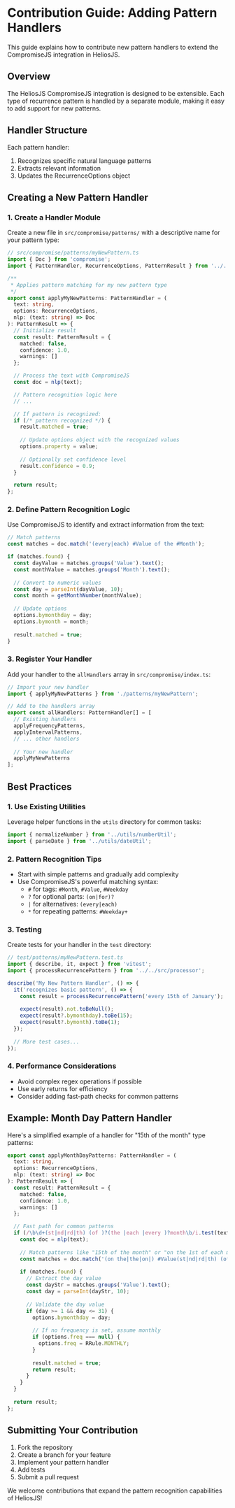 # Contribution Guide: Adding Pattern Handlers

This guide explains how to contribute new pattern handlers to extend the CompromiseJS integration in HeliosJS.

## Overview

The HeliosJS CompromiseJS integration is designed to be extensible. Each type of recurrence pattern is handled by a separate module, making it easy to add support for new patterns.

## Handler Structure

Each pattern handler:
1. Recognizes specific natural language patterns
2. Extracts relevant information
3. Updates the RecurrenceOptions object

## Creating a New Pattern Handler

### 1. Create a Handler Module

Create a new file in `src/compromise/patterns/` with a descriptive name for your pattern type:

```typescript
// src/compromise/patterns/myNewPattern.ts
import { Doc } from 'compromise';
import { PatternHandler, RecurrenceOptions, PatternResult } from '../../types';

/**
 * Applies pattern matching for my new pattern type
 */
export const applyMyNewPatterns: PatternHandler = (
  text: string,
  options: RecurrenceOptions,
  nlp: (text: string) => Doc
): PatternResult => {
  // Initialize result
  const result: PatternResult = {
    matched: false,
    confidence: 1.0,
    warnings: []
  };

  // Process the text with CompromiseJS
  const doc = nlp(text);

  // Pattern recognition logic here
  // ...

  // If pattern is recognized:
  if (/* pattern recognized */) {
    result.matched = true;
    
    // Update options object with the recognized values
    options.property = value;
    
    // Optionally set confidence level
    result.confidence = 0.9;
  }

  return result;
};
```

### 2. Define Pattern Recognition Logic

Use CompromiseJS to identify and extract information from the text:

```typescript
// Match patterns
const matches = doc.match('(every|each) #Value of the #Month');

if (matches.found) {
  const dayValue = matches.groups('Value').text();
  const monthValue = matches.groups('Month').text();
  
  // Convert to numeric values
  const day = parseInt(dayValue, 10);
  const month = getMonthNumber(monthValue);
  
  // Update options
  options.bymonthday = day;
  options.bymonth = month;
  
  result.matched = true;
}
```

### 3. Register Your Handler

Add your handler to the `allHandlers` array in `src/compromise/index.ts`:

```typescript
// Import your new handler
import { applyMyNewPatterns } from './patterns/myNewPattern';

// Add to the handlers array
export const allHandlers: PatternHandler[] = [
  // Existing handlers
  applyFrequencyPatterns,
  applyIntervalPatterns,
  // ... other handlers
  
  // Your new handler
  applyMyNewPatterns
];
```

## Best Practices

### 1. Use Existing Utilities

Leverage helper functions in the `utils` directory for common tasks:

```typescript
import { normalizeNumber } from '../utils/numberUtil';
import { parseDate } from '../utils/dateUtil';
```

### 2. Pattern Recognition Tips

- Start with simple patterns and gradually add complexity
- Use CompromiseJS's powerful matching syntax:
  - `#` for tags: `#Month`, `#Value`, `#Weekday`
  - `?` for optional parts: `(on|for)?`
  - `|` for alternatives: `(every|each)`
  - `*` for repeating patterns: `#Weekday+`

### 3. Testing

Create tests for your handler in the `test` directory:

```typescript
// test/patterns/myNewPattern.test.ts
import { describe, it, expect } from 'vitest';
import { processRecurrencePattern } from '../../src/processor';

describe('My New Pattern Handler', () => {
  it('recognizes basic pattern', () => {
    const result = processRecurrencePattern('every 15th of January');
    
    expect(result).not.toBeNull();
    expect(result?.bymonthday).toBe(15);
    expect(result?.bymonth).toBe(1);
  });
  
  // More test cases...
});
```

### 4. Performance Considerations

- Avoid complex regex operations if possible
- Use early returns for efficiency
- Consider adding fast-path checks for common patterns

## Example: Month Day Pattern Handler

Here's a simplified example of a handler for "15th of the month" type patterns:

```typescript
export const applyMonthDayPatterns: PatternHandler = (
  text: string,
  options: RecurrenceOptions,
  nlp: (text: string) => Doc
): PatternResult => {
  const result: PatternResult = {
    matched: false,
    confidence: 1.0,
    warnings: []
  };

  // Fast path for common patterns
  if (/\b\d+(st|nd|rd|th) (of )?(the |each |every )?month\b/i.test(text)) {
    const doc = nlp(text);
    
    // Match patterns like "15th of the month" or "on the 1st of each month"
    const matches = doc.match('(on the|the|on|) #Value(st|nd|rd|th) (of|) (the|each|every|) month');
    
    if (matches.found) {
      // Extract the day value
      const dayStr = matches.groups('Value').text();
      const day = parseInt(dayStr, 10);
      
      // Validate the day value
      if (day >= 1 && day <= 31) {
        options.bymonthday = day;
        
        // If no frequency is set, assume monthly
        if (options.freq === null) {
          options.freq = RRule.MONTHLY;
        }
        
        result.matched = true;
        return result;
      }
    }
  }
  
  return result;
};
```

## Submitting Your Contribution

1. Fork the repository
2. Create a branch for your feature
3. Implement your pattern handler
4. Add tests
5. Submit a pull request

We welcome contributions that expand the pattern recognition capabilities of HeliosJS! 